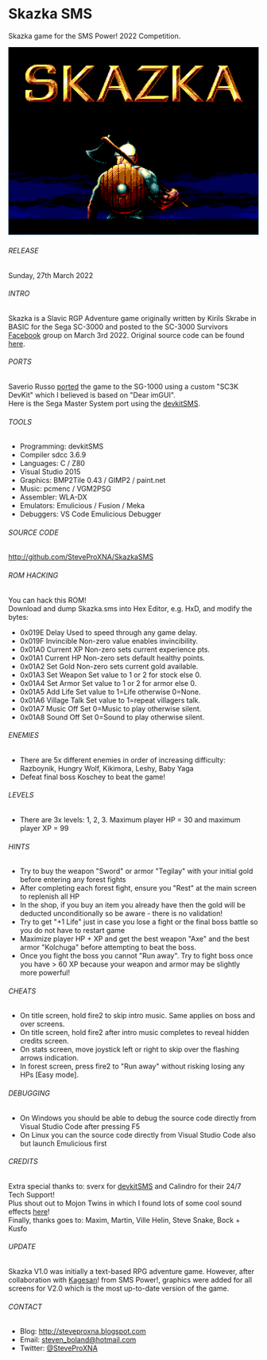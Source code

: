 # Skazka SMS
Skazka game for the SMS Power! 2022 Competition.

![Skazka](https://github.com/SteveProXNA/SkazkaSMS/blob/main/img/SkazkaSMS.png)

###### RELEASE
Sunday, 27th March 2022

###### INTRO
Skazka is a Slavic RGP Adventure game originally written by Kirils Skrabe in BASIC for the Sega SC-3000 and posted to the SC-3000 Survivors [Facebook](https://bit.ly/3De1P4E) group on March 3rd 2022.  Original source code can be found [here](https://bit.ly/3tGV9J3).

###### PORTS
Saverio Russo [ported](https://bit.ly/3IKJg9x) the game to the SG-1000 using a custom "SC3K DevKit" which I believed is based on "Dear imGUI".
<br />
Here is the Sega Master System port using the [devkitSMS](https://github.com/sverx/devkitSMS).

###### TOOLS
- Programming:	devkitSMS
- Compiler		sdcc 3.6.9
- Languages:	C / Z80
- Visual Studio 2015
- Graphics:		BMP2Tile 0.43 / GIMP2 / paint.net
- Music:		pcmenc / VGM2PSG
- Assembler:	WLA-DX
- Emulators:	Emulicious / Fusion / Meka
- Debuggers:	VS Code Emulicious Debugger

###### SOURCE CODE
http://github.com/SteveProXNA/SkazkaSMS

###### ROM HACKING
You can hack this ROM!  
Download and dump Skazka.sms into Hex Editor, e.g. HxD, and modify the bytes:
- 0x019E	Delay			Used to speed through any game delay.
- 0x019F	Invincible		Non-zero value enables invincibility.
- 0x01A0	Current XP		Non-zero sets current experience pts.
- 0x01A1	Current HP		Non-zero sets default healthy points.
- 0x01A2	Set Gold 		Non-zero sets current gold available.
- 0x01A3	Set Weapon 		Set value to 1 or 2 for stock else 0.
- 0x01A4	Set Armor		Set value to 1 or 2 for armor else 0.
- 0x01A5	Add Life		Set value to 1=Life otherwise 0=None.
- 0x01A6	Village Talk	Set value to 1=repeat villagers talk.
- 0x01A7	Music Off		Set 0=Music to play otherwise silent.
- 0x01A8	Sound Off		Set 0=Sound to play otherwise silent.

###### ENEMIES
- There are 5x different enemies in order of increasing difficulty: Razboynik, Hungry Wolf, Kikimora, Leshy, Baby Yaga
- Defeat final boss Koschey to beat the game!

###### LEVELS
- There are 3x levels: 1, 2, 3.  Maximum player HP = 30 and maximum player XP = 99

###### HINTS
- Try to buy the weapon "Sword" or armor "Tegilay" with your initial gold before entering any forest fights
- After completing each forest fight, ensure you "Rest" at the main screen to replenish all HP
- In the shop, if you buy an item you already have then the gold will be deducted unconditionally so be aware - there is no validation!
- Try to get "+1 Life" just in case you lose a fight or the final boss battle so you do not have to restart game
- Maximize player HP + XP and get the best weapon "Axe" and the best armor "Kolchuga" before attempting to beat the boss.  
- Once you fight the boss you cannot "Run away".  Try to fight boss once you have > 60 XP because your weapon and armor may be slightly more powerful!

###### CHEATS
- On title screen, hold fire2 to skip intro music.  Same applies on boss and over screens.
- On title screen, hold fire2 after intro music completes to reveal hidden credits screen.
- On stats screen, move joystick left or right to skip over the flashing arrows indication.
- In forest screen, press fire2 to "Run away" without risking losing any HPs [Easy mode].

###### DEBUGGING
- On Windows you should be able to debug the source code directly from Visual Studio Code after pressing F5
- On Linux you can the source code directly from Visual Studio Code also but launch Emulicious first

###### CREDITS
Extra special thanks to: sverx for [devkitSMS](https://github.com/sverx/devkitSMS) and Calindro for their 24/7 Tech Support!
<br />
Plus shout out to Mojon Twins in which I found lots of some cool sound effects [here](https://github.com/mojontwins/loves_the_sg1000)!
<br />
Finally, thanks goes to: Maxim, Martin, Ville Helin, Steve Snake, Bock + Kusfo

###### UPDATE
Skazka V1.0 was initially a text-based RPG adventure game. However, after collaboration with [Kagesan](https://www.smspower.org/forums/member7411)! from SMS Power!, graphics were added for all screens for V2.0 which is the most up-to-date version of the game.

###### CONTACT
- Blog:		http://steveproxna.blogspot.com
- Email:	steven_boland@hotmail.com
- Twitter:	[@SteveProXNA](http://twitter.com/SteveProXNA)